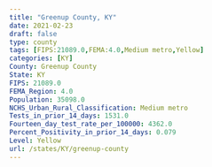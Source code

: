 ```yaml
---
title: "Greenup County, KY"
date: 2021-02-23
draft: false
type: county
tags: [FIPS:21089.0,FEMA:4.0,Medium metro,Yellow]
categories: [KY]
County: Greenup County
State: KY
FIPS: 21089.0
FEMA_Region: 4.0
Population: 35098.0
NCHS_Urban_Rural_Classification: Medium metro
Tests_in_prior_14_days: 1531.0
Fourteen_day_test_rate_per_100000: 4362.0
Percent_Positivity_in_prior_14_days: 0.079
Level: Yellow
url: /states/KY/greenup-county
---
```



